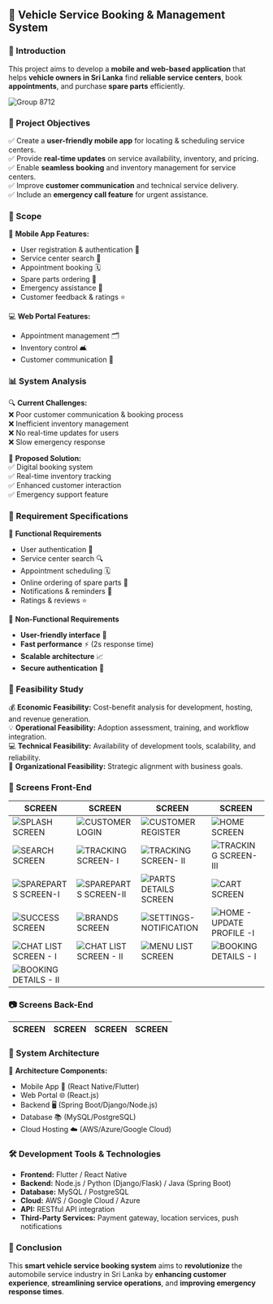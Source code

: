 ## 🚗 Vehicle Service Booking & Management System  

### 📌 Introduction  
This project aims to develop a **mobile and web-based application** that helps **vehicle owners in Sri Lanka** find **reliable service centers**, book **appointments**, and purchase **spare parts** efficiently.  

![Group 8712](https://github.com/user-attachments/assets/8f6793a5-43c4-43d0-9a8c-45150c5bbca1)

### 🚀 Project Objectives  
✅ Create a **user-friendly mobile app** for locating & scheduling service centers.  
✅ Provide **real-time updates** on service availability, inventory, and pricing.  
✅ Enable **seamless booking** and inventory management for service centers.  
✅ Improve **customer communication** and technical service delivery.  
✅ Include an **emergency call feature** for urgent assistance.  

### 💼 Scope  
📱 **Mobile App Features:**  
- User registration & authentication 🔐  
- Service center search 📍  
- Appointment booking 🗓️  
- Spare parts ordering 🏃️  
- Emergency assistance 🚨  
- Customer feedback & ratings ⭐  

💻 **Web Portal Features:**  
- Appointment management 🗂️  
- Inventory control 🛋  
- Customer communication 📩  

### 📊 System Analysis  
🔍 **Current Challenges:**  
❌ Poor customer communication & booking process  
❌ Inefficient inventory management  
❌ No real-time updates for users  
❌ Slow emergency response  

🔄 **Proposed Solution:**  
✅ Digital booking system  
✅ Real-time inventory tracking  
✅ Enhanced customer interaction  
✅ Emergency support feature  

### 📝 Requirement Specifications  
🔹 **Functional Requirements**  
- User authentication 🔑  
- Service center search 🔍  
- Appointment scheduling 🗓️  
- Online ordering of spare parts 🏃️  
- Notifications & reminders 🔔  
- Ratings & reviews ⭐  

🔹 **Non-Functional Requirements**  
- **User-friendly interface** 🎨  
- **Fast performance** ⚡ (2s response time)  
- **Scalable architecture** 📈  
- **Secure authentication** 🔐  

### 🏰 Feasibility Study  
💰 **Economic Feasibility:** Cost-benefit analysis for development, hosting, and revenue generation.  
💡 **Operational Feasibility:** Adoption assessment, training, and workflow integration.  
💻 **Technical Feasibility:** Availability of development tools, scalability, and reliability.  
🏢 **Organizational Feasibility:** Strategic alignment with business goals.  


### 📸 Screens Front-End

| SCREEN | SCREEN | SCREEN | SCREEN |
|---------|------------|-------------|-------------|
| ![SPLASH SCREEN](https://github.com/user-attachments/assets/b09a7371-9dc1-4992-a310-aaea32d89c22) | ![CUSTOMER LOGIN](https://github.com/user-attachments/assets/8e7a092d-071d-4da5-be3c-a5e567fc8bdf) | ![CUSTOMER REGISTER](https://github.com/user-attachments/assets/85549353-ed11-4b6e-8cb7-aa2fc842a364) | ![HOME SCREEN](https://github.com/user-attachments/assets/796badd0-976d-48c0-9762-c716ce63934b) |
| ![SEARCH SCREEN](https://github.com/user-attachments/assets/024ad765-85ac-45f4-8115-a747b76ae45a) | ![TRACKING SCREEN- I](https://github.com/user-attachments/assets/fcb02a1d-6c22-4e15-a306-e2f5f352c22a)| ![TRACKING SCREEN- II](https://github.com/user-attachments/assets/bce2a003-ef8e-47b6-8e36-f21596003b9f) | ![TRACKING SCREEN- III](https://github.com/user-attachments/assets/bda3be08-8ba6-454c-bbcd-a50fc638c85d) |
| ![SPAREPARTS SCREEN-I](https://github.com/user-attachments/assets/00127226-bbcc-482a-b4eb-afea1ff6cc6e) | ![SPAREPARTS SCREEN-II](https://github.com/user-attachments/assets/62d2021b-cbe0-43e4-82e8-783cdb5595d7) |![PARTS DETAILS SCREEN](https://github.com/user-attachments/assets/e9ac4060-a303-4987-9466-078f432e1e1e) |![CART SCREEN](https://github.com/user-attachments/assets/cc43876c-bdb4-42e6-925a-90ed4b88aba1) |
| ![SUCCESS SCREEN](https://github.com/user-attachments/assets/a3a9b1e3-c93e-459c-8904-523b6d0bec13) | ![BRANDS SCREEN](https://github.com/user-attachments/assets/4ee33164-edd0-4582-b5a9-c547c280ed71) | ![SETTINGS- NOTIFICATION](https://github.com/user-attachments/assets/3f0fa7a9-285f-47f1-904d-48250c2f419d) | ![HOME - UPDATE PROFILE -I](https://github.com/user-attachments/assets/321a5de9-417f-461b-aedb-58bbc83d45db) |
| ![CHAT LIST SCREEN - I](https://github.com/user-attachments/assets/5fd314aa-922e-4194-aa32-ff5743a15922) | ![CHAT LIST SCREEN - II](https://github.com/user-attachments/assets/d1ecc53f-497b-42da-979f-91bfc07336ff) | ![MENU LIST SCREEN](https://github.com/user-attachments/assets/8ee77c32-09d6-4817-bb17-e9a28f6b2f2e) | ![BOOKING DETAILS - I](https://github.com/user-attachments/assets/452902ca-3f7f-4dd4-b470-516c1ab23b5b) |
|![BOOKING DETAILS - II](https://github.com/user-attachments/assets/eaa48dcb-d238-46bc-94b8-d005b853127d) | | | |



### 📷 Screens Back-End

| SCREEN | SCREEN | SCREEN | SCREEN |
|---------|------------|-------------|-------------|




### 🏦 System Architecture  
📌 **Architecture Components:**  
- Mobile App 📱 (React Native/Flutter)  
- Web Portal 🌐 (React.js)  
- Backend 🖥️ (Spring Boot/Django/Node.js)  
- Database 📚 (MySQL/PostgreSQL)  
- Cloud Hosting ☁️ (AWS/Azure/Google Cloud)  

### 🛠️ Development Tools & Technologies  
- **Frontend:** Flutter / React Native  
- **Backend:** Node.js / Python (Django/Flask) / Java (Spring Boot)  
- **Database:** MySQL / PostgreSQL  
- **Cloud:** AWS / Google Cloud / Azure  
- **API:** RESTful API integration  
- **Third-Party Services:** Payment gateway, location services, push notifications  

### 🚀 Conclusion  
This **smart vehicle service booking system** aims to **revolutionize** the automobile service industry in Sri Lanka by **enhancing customer experience**, **streamlining service operations**, and **improving emergency response times**.  

